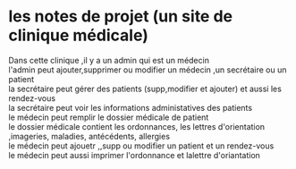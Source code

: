 # les notes de projet (un site de clinique médicale)
  Dans cette clinique ,il y a un admin qui est un médecin                                                                                                                           
  l'admin peut ajouter,supprimer ou modifier  un médecin ,un secrétaire ou un patient                                                                                               
  la secrétaire peut gérer des patients (supp,modifier et ajouter) et aussi les rendez-vous                                                                                         
  la secrétaire peut voir les informations administatives des patients                                                                                                             
  le médecin peut remplir le dossier médicale de patient                                                                                                                           
  le dossier médicale contient les ordonnances, les lettres d'orientation ,imageries, maladies, antécédents, allergies                                                             
  le médecin peut ajouetr ,,supp ou modifier un patient et un rendez-vous                                                                                                          
  le médecin peut aussi imprimer l'ordonnance et lalettre d'oriantation
